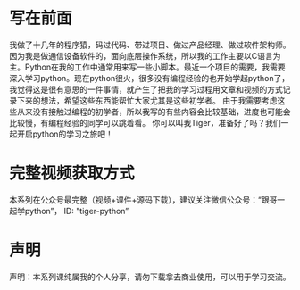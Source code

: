 # 写在前面
我做了十几年的程序猿，码过代码、带过项目、做过产品经理、做过软件架构师。因为我是做通信设备软件的，面向底层操作系统，所以我的工作主要以C语言为主。Python在我的工作中通常用来写一些小脚本。最近一个项目的需要，我需要深入学习python。现在python很火，很多没有编程经验的也开始学起python了，我觉得这是很有意思的一件事情，就产生了把我的学习过程用文章和视频的方式记录下来的想法，希望这些东西能帮忙大家尤其是这些初学者。
由于我需要考虑这些从来没有接触过编程的初学者，所以我写的有些内容会比较基础，进度也可能会比较慢，有编程经验的同学可以跳着看。
你可以叫我Tiger，准备好了吗？我们一起开启python的学习之旅吧！

# 完整视频获取方式
本系列在公众号最完整（视频+课件+源码下载），建议关注微信公众号：“跟哥一起学python”， ID: "tiger-python”

# 声明
声明：本系列课纯属我的个人分享，请勿下载拿去商业使用，可以用于学习交流。


